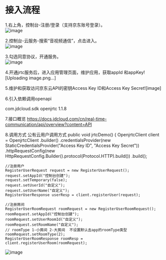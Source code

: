 # 接入流程

1.右上角，控制台-注册/登录（支持京东账号登录）。  
![image](https://github.com/jdcloudcom/cn/blob/cn-Real-Time-Communication/image/Real-Time-Communicat/%E5%BC%80%E9%80%9A%E6%9C%8D%E5%8A%A1-1.png)

2.控制台-云服务-搜索“音视频通信”，点击进入。    
![image](https://github.com/jdcloudcom/cn/blob/cn-Real-Time-Communication/image/Real-Time-Communicat/%E5%BC%80%E9%80%9A%E6%9C%8D%E5%8A%A1-2.png)

3.勾选同意协议，开通服务。   
![image](https://github.com/jdcloudcom/cn/blob/cn-Real-Time-Communication/image/Real-Time-Communicat/%E5%BC%80%E9%80%9A%E6%9C%8D%E5%8A%A1-3.png)
 
4.开通jrtc服务后，进入应用管理页面，维护应用，获取appId 和appKey![Uploading image.png…]

5.维护和获取访问京东云API的密钥Access Key ID和Access Key Secret![image]



6.引入依赖调用openapi
<!-- https://mvnrepository.com/artifact/com.jdcloud.sdk/openjrtc -->
<dependency>
    <groupId>com.jdcloud.sdk</groupId>
    <artifactId>openjrtc</artifactId>
    <version>1.1.8</version>
</dependency>

7.接口概览
https://docs.jdcloud.com/cn/real-time-communication/api/overview?content=API

8.调用方式
公有云用户调用方式 
 public void jrtcDemo() {
    OpenjrtcClient client = OpenjrtcClient
            .builder()
            .credentialsProvider(new StaticCredentialsProvider("Access Key ID", "Access Key Secret"))
            .httpRequestConfig(new HttpRequestConfig.Builder().protocol(Protocol.HTTP).build())
            .build();
 
    //注册用户
    RegisterUserRequest request = new RegisterUserRequest();
    request.setAppId("控制台创建");
    request.setTemporary(false);
    request.setUserId("自定义");
    request.setUserName("自定义");
    RegisterUserResponse userResp = client.registerUser(request);
 
    //注册房间
    RegisterUserRoomRequest roomRequest = new RegisterUserRoomRequest();
    roomRequest.setAppId("控制台创建");
    roomRequest.setUserRoomId("自定义");
    roomRequest.setRoomName("自定义");
    // roomType 1-小房间 2-大房间  不设置默认去app的roomType类型
    roomRequest.setRoomType(2);
    RegisterUserRoomResponse roomResp = client.registerUserRoom(roomRequest);
![image](https://user-images.githubusercontent.com/115534646/218384490-40da0808-a0ff-4b65-8be8-d5b9721605c2.png)


